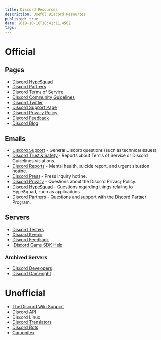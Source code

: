 ```yaml
---
title: Discord Resources
description: Useful Discord Resources
published: true
date: 2019-10-16T18:41:11.450Z
tags: 
---
```


# Official
## Pages 
* [Discord HypeSquad](https://discordapp.com/hypesquad)
* [Discord Partners](https://discordapp.com/partners)
* [Discord Terms of Service](https://discordapp.com/terms)
* [Discord Community Guidelines](https://discordapp.com/guidelines)
* [Discord Twitter](https://twitter.com/discordapp)
* [Discord Support Page](https://support.discordapp.com/hc/en-us)
* [Discord Privacy Policy](https://discordapp.com/privacy)
* [Discord Feedback](https://support.discordapp.com/hc/en-us/community/topics)
* [Discord Blog](https://blog.discordapp.com)

## Emails
* [Discord Support](mailto:support@discordapp.com) - General Discord questions (such as technical issues)
* [Discord Trust & Safety](mailto:abuse@discordapp.com) - Reports about Terms of Service or Discord Guidelines violations.
* [Discord Reports](mailto:reports@discordapp.com) - Mental health, suicide report, and urgent situation hotline.
* [Discord Press](mailto:press@discordapp.com) - Press inquiry hotline.
* [Discord Privacy](mailto:privacy@discordapp.com) - Questions about the Discord Privacy Policy.
* [Discord HypeSquad](hypesquad@discordapp.com) - Questions regarding things relating to HypeSquad, such as applications.
* [Discord Partners](mailto:partners@discordapp.com) - Questions and support with the Discord Partner Program.

## Servers 
* [Discord Testers](http://discord.gg/discord-testers)
* [Discord Events](http://discord.gg/events)
* [Discord Feedback](https://discord.gg/discord-feedback)
* .[Discord Game SDK Help](https://discord.gg/discord-gamesdk)

### Archived Servers

* [Discord Developers](http://discord.gg/discord-developers)
* [Discord Gamenight](https://discord.gg/gamenight)
# Unofficial
* [The Discord Wiki Support](https://discordapp.com/invite/ZRJ9Ghh)
* [Discord API](http://discord.gg/discord-api)
* [Discord Linux](https://discord.gg/discord-linux)
* [Discord Translators](https://discordapp.com/invite/mmfyqEQ)
* [Discord Bots](https://discordapp.com/invite/0cDvIgU2voWn4BaD)
* [Carbonitex](https://carbonitex.net)